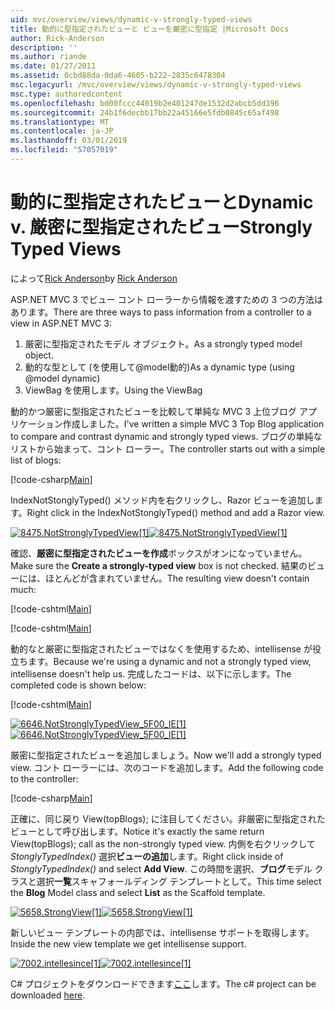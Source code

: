 ```yaml
---
uid: mvc/overview/views/dynamic-v-strongly-typed-views
title: 動的に型指定されたビューと ビューを厳密に型指定 |Microsoft Docs
author: Rick-Anderson
description: ''
ms.author: riande
ms.date: 01/27/2011
ms.assetid: 0cbd88da-0da6-4605-b222-2835c6478304
msc.legacyurl: /mvc/overview/views/dynamic-v-strongly-typed-views
msc.type: authoredcontent
ms.openlocfilehash: bd00fccc44019b2e401247de1532d2abcb5dd396
ms.sourcegitcommit: 24b1f6decbb17bb22a45166e5fdb0845c65af498
ms.translationtype: MT
ms.contentlocale: ja-JP
ms.lasthandoff: 03/01/2019
ms.locfileid: "57057019"
---
```

<a name="dynamic-v-strongly-typed-views"></a><span data-ttu-id="894ca-103">動的に型指定されたビューと</span><span class="sxs-lookup"><span data-stu-id="894ca-103">Dynamic v.</span></span> <span data-ttu-id="894ca-104">厳密に型指定されたビュー</span><span class="sxs-lookup"><span data-stu-id="894ca-104">Strongly Typed Views</span></span>
====================
<span data-ttu-id="894ca-105">によって[Rick Anderson]((https://twitter.com/RickAndMSFT))</span><span class="sxs-lookup"><span data-stu-id="894ca-105">by [Rick Anderson]((https://twitter.com/RickAndMSFT))</span></span>

<span data-ttu-id="894ca-106">ASP.NET MVC 3 でビュー コント ローラーから情報を渡すための 3 つの方法はあります。</span><span class="sxs-lookup"><span data-stu-id="894ca-106">There are three ways to pass information from a controller to a view in ASP.NET MVC 3:</span></span>

1. <span data-ttu-id="894ca-107">厳密に型指定されたモデル オブジェクト。</span><span class="sxs-lookup"><span data-stu-id="894ca-107">As a strongly typed model object.</span></span>
2. <span data-ttu-id="894ca-108">動的な型として (を使用して@model動的)</span><span class="sxs-lookup"><span data-stu-id="894ca-108">As a dynamic type (using @model dynamic)</span></span>
3. <span data-ttu-id="894ca-109">ViewBag を使用します。</span><span class="sxs-lookup"><span data-stu-id="894ca-109">Using the ViewBag</span></span>

<span data-ttu-id="894ca-110">動的かつ厳密に型指定されたビューを比較して単純な MVC 3 上位ブログ アプリケーション作成しました。</span><span class="sxs-lookup"><span data-stu-id="894ca-110">I've written a simple MVC 3 Top Blog application to compare and contrast dynamic and strongly typed views.</span></span> <span data-ttu-id="894ca-111">ブログの単純なリストから始まって、コント ローラー。</span><span class="sxs-lookup"><span data-stu-id="894ca-111">The controller starts out with a simple list of blogs:</span></span>

[!code-csharp[Main](dynamic-v-strongly-typed-views/samples/sample1.cs)]

<span data-ttu-id="894ca-112">IndexNotStonglyTyped() メソッド内を右クリックし、Razor ビューを追加します。</span><span class="sxs-lookup"><span data-stu-id="894ca-112">Right click in the IndexNotStonglyTyped() method and add a Razor view.</span></span>

<span data-ttu-id="894ca-113">[![8475.NotStronglyTypedView[1]](dynamic-v-strongly-typed-views/_static/image2.png)](dynamic-v-strongly-typed-views/_static/image1.png)</span><span class="sxs-lookup"><span data-stu-id="894ca-113">[![8475.NotStronglyTypedView[1]](dynamic-v-strongly-typed-views/_static/image2.png)](dynamic-v-strongly-typed-views/_static/image1.png)</span></span>

<span data-ttu-id="894ca-114">確認、**厳密に型指定されたビューを作成**ボックスがオンになっていません。</span><span class="sxs-lookup"><span data-stu-id="894ca-114">Make sure the **Create a strongly-typed view** box is not checked.</span></span> <span data-ttu-id="894ca-115">結果のビューには、ほとんどが含まれていません。</span><span class="sxs-lookup"><span data-stu-id="894ca-115">The resulting view doesn't contain much:</span></span>

[!code-cshtml[Main](dynamic-v-strongly-typed-views/samples/sample2.cshtml)]

[!code-cshtml[Main](dynamic-v-strongly-typed-views/samples/sample3.cshtml)]

<span data-ttu-id="894ca-116">動的なと厳密に型指定されたビューではなくを使用するため、intellisense が役立ちます。</span><span class="sxs-lookup"><span data-stu-id="894ca-116">Because we're using a dynamic and not a strongly typed view, intellisense doesn't help us.</span></span> <span data-ttu-id="894ca-117">完成したコードは、以下に示します。</span><span class="sxs-lookup"><span data-stu-id="894ca-117">The completed code is shown below:</span></span>

[!code-cshtml[Main](dynamic-v-strongly-typed-views/samples/sample4.cshtml)]

<span data-ttu-id="894ca-118">[![6646.NotStronglyTypedView_5F00_IE[1]](dynamic-v-strongly-typed-views/_static/image4.png)](dynamic-v-strongly-typed-views/_static/image3.png)</span><span class="sxs-lookup"><span data-stu-id="894ca-118">[![6646.NotStronglyTypedView_5F00_IE[1]](dynamic-v-strongly-typed-views/_static/image4.png)](dynamic-v-strongly-typed-views/_static/image3.png)</span></span>

<span data-ttu-id="894ca-119">厳密に型指定されたビューを追加しましょう。</span><span class="sxs-lookup"><span data-stu-id="894ca-119">Now we'll add a strongly typed view.</span></span> <span data-ttu-id="894ca-120">コント ローラーには、次のコードを追加します。</span><span class="sxs-lookup"><span data-stu-id="894ca-120">Add the following code to the controller:</span></span>

[!code-csharp[Main](dynamic-v-strongly-typed-views/samples/sample5.cs)]


<span data-ttu-id="894ca-121">正確に、同じ戻り View(topBlogs); に注目してください。非厳密に型指定されたビューとして呼び出します。</span><span class="sxs-lookup"><span data-stu-id="894ca-121">Notice it's exactly the same return View(topBlogs); call as the non-strongly typed view.</span></span> <span data-ttu-id="894ca-122">内側を右クリックして*StonglyTypedIndex()* 選択**ビューの追加**します。</span><span class="sxs-lookup"><span data-stu-id="894ca-122">Right click inside of *StonglyTypedIndex()* and select **Add View**.</span></span> <span data-ttu-id="894ca-123">この時間を選択、**ブログ**モデル クラスと選択**一覧**スキャフォールディング テンプレートとして。</span><span class="sxs-lookup"><span data-stu-id="894ca-123">This time select the **Blog** Model class and select **List** as the Scaffold template.</span></span>

<span data-ttu-id="894ca-124">[![5658.StrongView[1]](dynamic-v-strongly-typed-views/_static/image6.png)](dynamic-v-strongly-typed-views/_static/image5.png)</span><span class="sxs-lookup"><span data-stu-id="894ca-124">[![5658.StrongView[1]](dynamic-v-strongly-typed-views/_static/image6.png)](dynamic-v-strongly-typed-views/_static/image5.png)</span></span>

<span data-ttu-id="894ca-125">新しいビュー テンプレートの内部では、intellisense サポートを取得します。</span><span class="sxs-lookup"><span data-stu-id="894ca-125">Inside the new view template we get intellisense support.</span></span>

<span data-ttu-id="894ca-126">[![7002.intellesince[1]](dynamic-v-strongly-typed-views/_static/image8.png)](dynamic-v-strongly-typed-views/_static/image7.png)</span><span class="sxs-lookup"><span data-stu-id="894ca-126">[![7002.intellesince[1]](dynamic-v-strongly-typed-views/_static/image8.png)](dynamic-v-strongly-typed-views/_static/image7.png)</span></span>

<span data-ttu-id="894ca-127">C# プロジェクトをダウンロードできます[ここ](https://blogs.msdn.com/cfs-file.ashx/__key/CommunityServer-Blogs-Components-WeblogFiles/00-00-01-11-73-SSMS/1817.Mvc3ViewDemo.zip)します。</span><span class="sxs-lookup"><span data-stu-id="894ca-127">The c# project can be downloaded [here](https://blogs.msdn.com/cfs-file.ashx/__key/CommunityServer-Blogs-Components-WeblogFiles/00-00-01-11-73-SSMS/1817.Mvc3ViewDemo.zip).</span></span>
